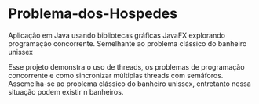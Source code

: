 # Problema-dos-Hospedes
Aplicação em Java usando bibliotecas gráficas JavaFX explorando programação concorrente. Semelhante ao problema clássico do banheiro unissex 

Esse projeto demonstra o uso de threads, os problemas de programação concorrente e como sincronizar múltiplas threads 
com semáforos. Assemelha-se ao problema clássico do banheiro unissex, entretanto nessa situação podem existir n banheiros.
